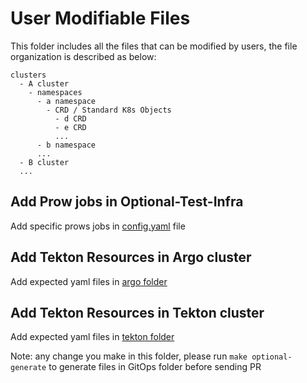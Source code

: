 # User Modifiable Files

This folder includes all the files that can be modified by users, the file organization is described as below:

```
clusters
  - A cluster
    - namespaces
      - a namespace
        - CRD / Standard K8s Objects
          - d CRD
          - e CRD
          ...
      - b namespace
      ...
  - B cluster
  ...
```

## Add Prow jobs in Optional-Test-Infra
Add specific prows jobs in [config.yaml](https://github.com/kubeflow/testing/tree/master/aws/User/clusters/kubeflow-shared-test-infra-poc/namespaces/prow/configmap/config.yaml) file

## Add Tekton Resources in Argo cluster
Add expected yaml files in [argo folder](https://github.com/kubeflow/testing/tree/master/aws/User/clusters/kubeflow-shared-test-infra-poc-argo/namespaces/argo/)

## Add Tekton Resources in Tekton cluster
Add expected yaml files in [tekton folder](https://github.com/kubeflow/testing/tree/master/aws/User/clusters/kubeflow-shared-test-infra-poc-tekton/namespaces/tekton-templates/)

Note: any change you make in this folder, please run `make optional-generate` to generate files in GitOps folder before sending PR

